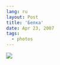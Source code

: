 ```yaml
---
lang: ru
layout: Post
title: 'Белка'
date: Apr 23, 2007
tags:
  - photos
---
```


![](photo://Sapegin_Artem_20D_2007-04-21_303-0373)
